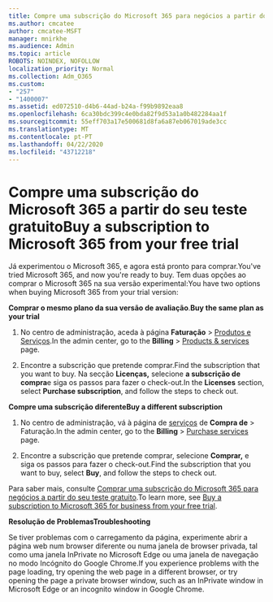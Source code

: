 ```yaml
---
title: Compre uma subscrição do Microsoft 365 para negócios a partir do seu teste gratuito
ms.author: cmcatee
author: cmcatee-MSFT
manager: mnirkhe
ms.audience: Admin
ms.topic: article
ROBOTS: NOINDEX, NOFOLLOW
localization_priority: Normal
ms.collection: Adm_O365
ms.custom:
- "257"
- "1400007"
ms.assetid: ed072510-d4b6-44ad-b24a-f99b9892eaa8
ms.openlocfilehash: 6ca30bdc399c4e0bda82f9d53a1a0b482284aa1f
ms.sourcegitcommit: 55eff703a17e500681d8fa6a87eb067019ade3cc
ms.translationtype: MT
ms.contentlocale: pt-PT
ms.lasthandoff: 04/22/2020
ms.locfileid: "43712218"
---
```

# <a name="buy-a-subscription-to-microsoft-365-from-your-free-trial"></a><span data-ttu-id="a7e39-102">Compre uma subscrição do Microsoft 365 a partir do seu teste gratuito</span><span class="sxs-lookup"><span data-stu-id="a7e39-102">Buy a subscription to Microsoft 365 from your free trial</span></span>

<span data-ttu-id="a7e39-103">Já experimentou o Microsoft 365, e agora está pronto para comprar.</span><span class="sxs-lookup"><span data-stu-id="a7e39-103">You've tried Microsoft 365, and now you're ready to buy.</span></span> <span data-ttu-id="a7e39-104">Tem duas opções ao comprar o Microsoft 365 na sua versão experimental:</span><span class="sxs-lookup"><span data-stu-id="a7e39-104">You have two options when buying Microsoft 365 from your trial version:</span></span>
  
 <span data-ttu-id="a7e39-105">**Comprar o mesmo plano da sua versão de avaliação**.</span><span class="sxs-lookup"><span data-stu-id="a7e39-105">**Buy the same plan as your trial**</span></span>
  
1. <span data-ttu-id="a7e39-106">No centro de administração, aceda à página **Faturação** \> [Produtos e Serviços](https://go.microsoft.com/fwlink/p/?linkid=842054).</span><span class="sxs-lookup"><span data-stu-id="a7e39-106">In the admin center, go to the **Billing** \> [Products & services](https://go.microsoft.com/fwlink/p/?linkid=842054) page.</span></span>

2. <span data-ttu-id="a7e39-107">Encontre a subscrição que pretende comprar.</span><span class="sxs-lookup"><span data-stu-id="a7e39-107">Find the subscription that you want to buy.</span></span> <span data-ttu-id="a7e39-108">Na secção **Licenças,** selecione **a subscrição de compra**e siga os passos para fazer o check-out.</span><span class="sxs-lookup"><span data-stu-id="a7e39-108">In the **Licenses** section, select **Purchase subscription**, and follow the steps to check out.</span></span>

<span data-ttu-id="a7e39-109">**Compre uma subscrição diferente**</span><span class="sxs-lookup"><span data-stu-id="a7e39-109">**Buy a different subscription**</span></span>
  
1. <span data-ttu-id="a7e39-110">No centro de administração, vá à página de [serviços](https://go.microsoft.com/fwlink/p/?linkid=868433) de **Compra de** \> Faturação.</span><span class="sxs-lookup"><span data-stu-id="a7e39-110">In the admin center, go to the **Billing** \> [Purchase services](https://go.microsoft.com/fwlink/p/?linkid=868433) page.</span></span>

3. <span data-ttu-id="a7e39-111">Encontre a subscrição que pretende comprar, selecione **Comprar,** e siga os passos para fazer o check-out.</span><span class="sxs-lookup"><span data-stu-id="a7e39-111">Find the subscription that you want to buy, select **Buy**, and follow the steps to check out.</span></span>

<span data-ttu-id="a7e39-112">Para saber mais, consulte [Comprar uma subscrição do Microsoft 365 para negócios a partir do seu teste gratuito](https://docs.microsoft.com/office365/admin/subscriptions-and-billing/buy-a-subscription-from-your-free-trial).</span><span class="sxs-lookup"><span data-stu-id="a7e39-112">To learn more, see [Buy a subscription to Microsoft 365 for business from your free trial](https://docs.microsoft.com/office365/admin/subscriptions-and-billing/buy-a-subscription-from-your-free-trial).</span></span>

<span data-ttu-id="a7e39-113">**Resolução de Problemas**</span><span class="sxs-lookup"><span data-stu-id="a7e39-113">**Troubleshooting**</span></span>

<span data-ttu-id="a7e39-114">Se tiver problemas com o carregamento da página, experimente abrir a página web num browser diferente ou numa janela de browser privada, tal como uma janela InPrivate no Microsoft Edge ou uma janela de navegação no modo Incógnito do Google Chrome.</span><span class="sxs-lookup"><span data-stu-id="a7e39-114">If you experience problems with the page loading, try opening the web page in a different browser, or try opening the page a private browser window, such as an InPrivate window in Microsoft Edge or an incognito window in Google Chrome.</span></span>
